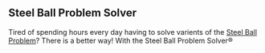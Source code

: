 ## Steel Ball Problem Solver

Tired of spending hours every day having to solve varients of the [Steel Ball Problem]()? There is a better way! With the Steel Ball Problem Solver®
